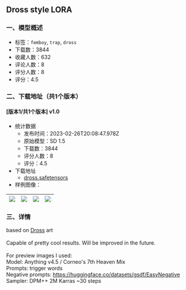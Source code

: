 ## Dross style LORA
### 一、模型概述

- 标签：`femboy`, `trap`, `dross`
- 下载数：3844
- 收藏人数：632
- 评论人数：8
- 评分人数：8
- 评分：4.5

### 二、下载地址（共1个版本）

#### [版本1/共1个版本] v1.0

- 统计数据
  - 发布时间：2023-02-26T20:08:47.978Z
  - 原始模型：SD 1.5
  - 下载数：3844
  - 评分人数：8
  - 评分：4.5
- 下载地址
  - [dross.safetensors](https://civitai.com/api/download/models/15394)
- 样例图像：

| <img src="https://image.civitai.com/xG1nkqKTMzGDvpLrqFT7WA/ab9bd5da-c6c5-480b-e007-c5c65f1cca00/width=450/153326.jpeg" /> | <img src="https://image.civitai.com/xG1nkqKTMzGDvpLrqFT7WA/4552f24a-2d04-4d86-b192-ee258b9b3000/width=450/153331.jpeg" /> | <img src="https://image.civitai.com/xG1nkqKTMzGDvpLrqFT7WA/94855c16-5e8f-4f5f-8390-1b5081294300/width=450/153330.jpeg" /> | <img src="https://image.civitai.com/xG1nkqKTMzGDvpLrqFT7WA/aec5f58d-7a14-4265-208f-546ea5f72f00/width=450/153329.jpeg" /> |
| ---- | ---- | ---- | ---- |


### 三、详情
<p>based on <a target="_blank" rel="ugc" href="https://twitter.com/DrossDrawings">Dross</a> art<br /><br />Capable of pretty cool results. Will be improved in the future.<br /><br />For preview images I used:<br />Model: Anything v4.5 / Corneo's 7th Heaven Mix<br />Prompts: trigger words<br />Negative prompts: <a target="_blank" rel="ugc" href="https://huggingface.co/datasets/gsdf/EasyNegative">https://huggingface.co/datasets/gsdf/EasyNegative</a><br />Sampler: DPM++ 2M Karras ~30 steps<br /><br /></p>